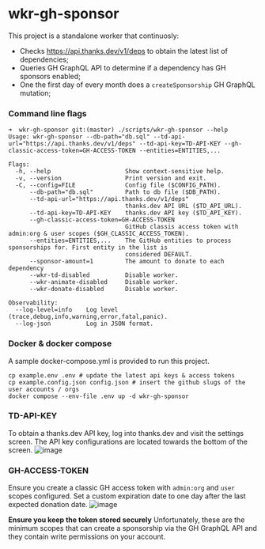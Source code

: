 # wkr-gh-sponsor

This project is a standalone worker that continuosly:
  - Checks https://api.thanks.dev/v1/deps to obtain the latest list of dependencies;
  - Queries GH GraphQL API to determine if a dependency has GH sponsors enabled;
  - One the first day of every month does a `createSponsorship` GH GraphQL mutation;

### Command line flags
```
➜  wkr-gh-sponsor git:(master) ./scripts/wkr-gh-sponsor --help
Usage: wkr-gh-sponsor --db-path="db.sql" --td-api-url="https://api.thanks.dev/v1/deps" --td-api-key=TD-API-KEY --gh-classic-access-token=GH-ACCESS-TOKEN --entities=ENTITIES,...

Flags:
  -h, --help                     Show context-sensitive help.
  -v, --version                  Print version and exit.
  -C, --config=FILE              Config file ($CONFIG_PATH).
      --db-path="db.sql"         Path to db file ($DB_PATH).
      --td-api-url="https://api.thanks.dev/v1/deps"
                                 thanks.dev API URL ($TD_API_URL).
      --td-api-key=TD-API-KEY    thanks.dev API key ($TD_API_KEY).
      --gh-classic-access-token=GH-ACCESS-TOKEN
                                 GitHub classis access token with admin:org & user scopes ($GH_CLASSIC_ACCESS_TOKEN).
      --entities=ENTITIES,...    The GitHub entities to process sponsorships for. First entity in the list is
                                 considered DEFAULT.
      --sponsor-amount=1         The amount to donate to each dependency
      --wkr-td-disabled          Disable worker.
      --wkr-animate-disabled     Disable worker.
      --wkr-donate-disabled      Disable worker.

Observability:
  --log-level=info    Log level (trace,debug,info,warning,error,fatal,panic).
  --log-json          Log in JSON format.
```

### Docker & docker compose
A sample docker-compose.yml is provided to run this project.
```
cp example.env .env # update the latest api keys & access tokens
cp example.config.json config.json # insert the github slugs of the user accounts / orgs
docker compose --env-file .env up -d wkr-gh-sponsor
```

### TD-API-KEY
To obtain a thanks.dev API key, log into thanks.dev and visit the settings screen. The API key configurations are located towards the bottom of the screen.
![image](https://github.com/thnxdev/wkr-gh-sponsor/assets/72539235/9ff22805-164d-47ba-a71a-07e7cb6d832a)

### GH-ACCESS-TOKEN
Ensure you create a classic GH access token with `admin:org` and `user` scopes configured. Set a custom expiration date to one day after the last expected donation date.
![image](https://github.com/thnxdev/wkr-gh-sponsor/assets/72539235/69f248a8-2351-471e-84d5-43eeba9d3f5f)

**Ensure you keep the token stored securely**
Unfortunately, these are the minimum scopes that can create a sponsorship via the GH GraphQL API and they contain write permissions on your account.

